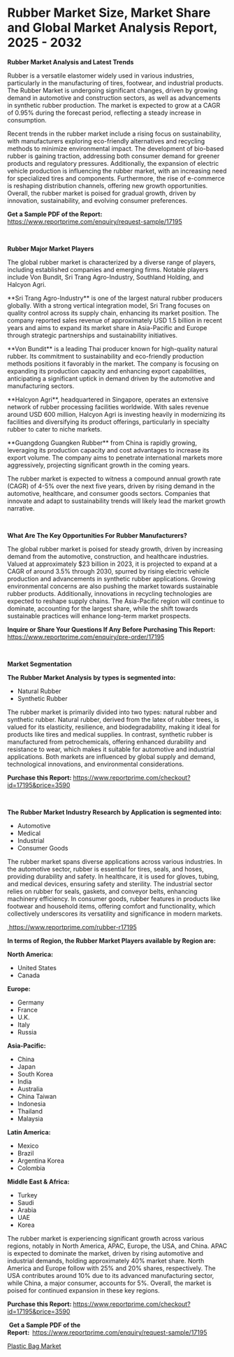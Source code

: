 <p><h1>Rubber Market Size, Market Share and Global Market Analysis Report, 2025 - 2032</h1></p><p><strong>Rubber Market Analysis and Latest Trends</strong></p>
<p><p>Rubber is a versatile elastomer widely used in various industries, particularly in the manufacturing of tires, footwear, and industrial products. The Rubber Market is undergoing significant changes, driven by growing demand in automotive and construction sectors, as well as advancements in synthetic rubber production. The market is expected to grow at a CAGR of 0.95% during the forecast period, reflecting a steady increase in consumption.</p><p>Recent trends in the rubber market include a rising focus on sustainability, with manufacturers exploring eco-friendly alternatives and recycling methods to minimize environmental impact. The development of bio-based rubber is gaining traction, addressing both consumer demand for greener products and regulatory pressures. Additionally, the expansion of electric vehicle production is influencing the rubber market, with an increasing need for specialized tires and components. Furthermore, the rise of e-commerce is reshaping distribution channels, offering new growth opportunities. Overall, the rubber market is poised for gradual growth, driven by innovation, sustainability, and evolving consumer preferences.</p></p>
<p><strong>Get a Sample PDF of the Report:&nbsp;</strong> <a href="https://www.reportprime.com/enquiry/request-sample/17195?utm_campaign=3016&utm_medium=2&utm_source=Github&utm_content=ia&utm_term=18032025&utm_id=rubber">https://www.reportprime.com/enquiry/request-sample/17195</a></p>
<p>&nbsp;</p>
<p><strong>Rubber Major Market Players</strong></p>
<p><p>The global rubber market is characterized by a diverse range of players, including established companies and emerging firms. Notable players include Von Bundit, Sri Trang Agro-Industry, Southland Holding, and Halcyon Agri. </p><p>**Sri Trang Agro-Industry** is one of the largest natural rubber producers globally. With a strong vertical integration model, Sri Trang focuses on quality control across its supply chain, enhancing its market position. The company reported sales revenue of approximately USD 1.5 billion in recent years and aims to expand its market share in Asia-Pacific and Europe through strategic partnerships and sustainability initiatives.</p><p>**Von Bundit** is a leading Thai producer known for high-quality natural rubber. Its commitment to sustainability and eco-friendly production methods positions it favorably in the market. The company is focusing on expanding its production capacity and enhancing export capabilities, anticipating a significant uptick in demand driven by the automotive and manufacturing sectors.</p><p>**Halcyon Agri**, headquartered in Singapore, operates an extensive network of rubber processing facilities worldwide. With sales revenue around USD 600 million, Halcyon Agri is investing heavily in modernizing its facilities and diversifying its product offerings, particularly in specialty rubber to cater to niche markets. </p><p>**Guangdong Guangken Rubber** from China is rapidly growing, leveraging its production capacity and cost advantages to increase its export volume. The company aims to penetrate international markets more aggressively, projecting significant growth in the coming years.</p><p>The rubber market is expected to witness a compound annual growth rate (CAGR) of 4-5% over the next five years, driven by rising demand in the automotive, healthcare, and consumer goods sectors. Companies that innovate and adapt to sustainability trends will likely lead the market growth narrative.</p></p>
<p>&nbsp;</p>
<p><strong>What Are The Key Opportunities For Rubber Manufacturers?</strong></p>
<p><p>The global rubber market is poised for steady growth, driven by increasing demand from the automotive, construction, and healthcare industries. Valued at approximately $23 billion in 2023, it is projected to expand at a CAGR of around 3.5% through 2030, spurred by rising electric vehicle production and advancements in synthetic rubber applications. Growing environmental concerns are also pushing the market towards sustainable rubber products. Additionally, innovations in recycling technologies are expected to reshape supply chains. The Asia-Pacific region will continue to dominate, accounting for the largest share, while the shift towards sustainable practices will enhance long-term market prospects.</p></p>
<p><strong>Inquire or Share Your Questions If Any Before Purchasing This Report:</strong> <a href="https://www.reportprime.com/enquiry/pre-order/17195?utm_campaign=3016&utm_medium=2&utm_source=Github&utm_content=ia&utm_term=18032025&utm_id=rubber">https://www.reportprime.com/enquiry/pre-order/17195</a></p>
<p>&nbsp;</p>
<p><strong>Market Segmentation</strong></p>
<p><strong>The Rubber Market Analysis by types is segmented into:</strong></p>
<p><ul><li>Natural Rubber</li><li>Synthetic Rubber</li></ul></p>
<p><p>The rubber market is primarily divided into two types: natural rubber and synthetic rubber. Natural rubber, derived from the latex of rubber trees, is valued for its elasticity, resilience, and biodegradability, making it ideal for products like tires and medical supplies. In contrast, synthetic rubber is manufactured from petrochemicals, offering enhanced durability and resistance to wear, which makes it suitable for automotive and industrial applications. Both markets are influenced by global supply and demand, technological innovations, and environmental considerations.</p></p>
<p><strong>Purchase this Report:&nbsp;</strong><a href="https://www.reportprime.com/checkout?id=17195&price=3590&utm_campaign=3016&utm_medium=2&utm_source=Github&utm_content=ia&utm_term=18032025&utm_id=rubber">https://www.reportprime.com/checkout?id=17195&price=3590</a></p>
<p>&nbsp;</p>
<p><strong>The Rubber Market Industry Research by Application is segmented into:</strong></p>
<p><ul><li>Automotive</li><li>Medical</li><li>Industrial</li><li>Consumer Goods</li></ul></p>
<p><p>The rubber market spans diverse applications across various industries. In the automotive sector, rubber is essential for tires, seals, and hoses, providing durability and safety. In healthcare, it is used for gloves, tubing, and medical devices, ensuring safety and sterility. The industrial sector relies on rubber for seals, gaskets, and conveyor belts, enhancing machinery efficiency. In consumer goods, rubber features in products like footwear and household items, offering comfort and functionality, which collectively underscores its versatility and significance in modern markets.</p></p>
<p><a href="https://www.reportprime.com/rubber-r17195?utm_campaign=3016&utm_medium=2&utm_source=Github&utm_content=ia&utm_term=18032025&utm_id=rubber">&nbsp;https://www.reportprime.com/rubber-r17195</a></p>
<p><strong>In terms of Region, the Rubber Market Players available by Region are:</strong></p>
<p>
    <p> <strong> North America: </strong>
        <ul>
            <li>United States</li>
            <li>Canada</li>
        </ul>
        </p> 
    <p> <strong> Europe: </strong>
        <ul>
            <li>Germany</li>
            <li>France</li>
            <li>U.K.</li>
            <li>Italy</li>
            <li>Russia</li>
        </ul>
        </p> 
    <p> <strong> Asia-Pacific: </strong>
        <ul>
            <li>China</li>
            <li>Japan</li>
            <li>South Korea</li>
            <li>India</li>
            <li>Australia</li>
            <li>China Taiwan</li>
            <li>Indonesia</li>
            <li>Thailand</li>
            <li>Malaysia</li>
        </ul>
        </p> 
    <p> <strong> Latin America: </strong>
        <ul>
            <li>Mexico</li>
            <li>Brazil</li>
            <li>Argentina Korea</li>
            <li>Colombia</li>
        </ul>
        </p> 
    <p> <strong> Middle East & Africa: </strong>
        <ul>
            <li>Turkey</li>
            <li>Saudi</li>
            <li>Arabia</li>
            <li>UAE</li>
            <li>Korea</li>
        </ul>
    </p>
    </p>
<p><p>The rubber market is experiencing significant growth across various regions, notably in North America, APAC, Europe, the USA, and China. APAC is expected to dominate the market, driven by rising automotive and industrial demands, holding approximately 40% market share. North America and Europe follow with 25% and 20% shares, respectively. The USA contributes around 10% due to its advanced manufacturing sector, while China, a major consumer, accounts for 5%. Overall, the market is poised for continued expansion in these key regions.</p></p>
<p><strong>Purchase this Report: </strong><a href="https://www.reportprime.com/checkout?id=17195&price=3590&utm_campaign=3016&utm_medium=2&utm_source=Github&utm_content=ia&utm_term=18032025&utm_id=rubber">https://www.reportprime.com/checkout?id=17195&price=3590</a></p>
<p>&nbsp;<strong>Get a Sample PDF of the Report:&nbsp;&nbsp;</strong><a href="https://www.reportprime.com/enquiry/request-sample/17195?utm_campaign=3016&utm_medium=2&utm_source=Github&utm_content=ia&utm_term=18032025&utm_id=rubber">https://www.reportprime.com/enquiry/request-sample/17195</a></p>
<p><strong></strong></p>
<p><p><a href="https://github.com/djembashote/Market-Research-Report-List-1/blob/main/plastic-bag-market.md?utm_campaign=3016&utm_medium=2&utm_source=Github&utm_content=ia&utm_term=18032025&utm_id=rubber">Plastic Bag Market</a></p></p>